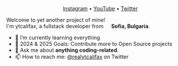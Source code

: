 <p align="center">
  <a href="https://instagram.com/btrayanovv">Instagram</a> •
  <a href="https://www.youtube.com/@realytcalifax">YouTube</a> •
  <a href="https://twitter.com/realytcalifax">Twitter</a>
</p>

<p>Welcome to yet another project of mine! </br> I'm ytcalifax, a fullstack developer from <img src="https://img.icons8.com/color/48/000000/bulgaria-circular.png" width="13"/> <b>Sofia, Bulgaria</b>.</p>

- 🌱 I’m currently learning everything
- 🥅 2024 & 2025 Goals: Contribute more to Open Source projects
- 💬 Ask me about **anything coding-related**.
- 📫 How to reach me: [@realytcalifax](https://twitter.com/realytcalifax) on Twitter
